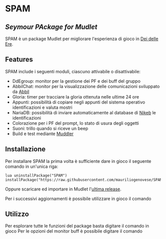 # SPAM
## _Seymour PAckage for Mudlet_
SPAM è un package Mudlet per migliorare l'esperienza di gioco in [Dei delle Ere].

## Features
SPAM include i seguenti moduli, ciascuno attivabile o disattivabile:
- DdEgroup: monitor per la gestione dei PF e dei buff del gruppo
- AbbilChat: monitor per la visualizzazione delle comunicazioni sviluppato da [Abbil]
- Gloria: timer per tracciare la gloria ottenuta nelle ultime 24 ore
- Appunti: possibilità di copiare negli appunti del sistema operativo identificazioni e valuta mostri
- NariaDB: possibilità di inviare automaticamente al database di [Nikeb] le identificazioni
- Colorazione per i PF del prompt, lo stato di usura degli oggetti
- Suoni: trillo quando si riceve un beep
- Build e test mediante [Muddler]

   
## Installazione
Per installare SPAM la prima volta è sufficiente dare in gioco il seguente comando in un'unica riga:
```
lua uninstallPackage("SPAM") installPackage("https://raw.githubusercontent.com/mauriliogenovese/SPAM/main/build/SPAM.mpackage")
```
Oppure scaricare ed importare in Mudlet l'[ultima release].

Per i successivi aggiornamenti è possibile utilizzare in gioco il comando <spam update>

## Utilizzo
Per esplorare tutte le funzioni del package basta digitare il comando <spam> in gioco
Per le opzioni del monitor buff è possibile digitare il comando <observe>


[//]: # (These are reference links used in the body of this note and get stripped out when the markdown processor does its job. There is no need to format nicely because it shouldn't be seen. Thanks SO - http://stackoverflow.com/questions/4823468/store-comments-in-markdown-syntax)

   [Dei delle Ere]: https://discord.gg/5X7HHaE9PN
   [Abbil]: https://moylen.eu/dde/
   [Nikeb]: http://arendil.sytes.net:5000/
   [Muddler]: https://github.com/demonnic/muddler
   [ultima release]: https://raw.githubusercontent.com/mauriliogenovese/SPAM/main/build/SPAM.mpackage
